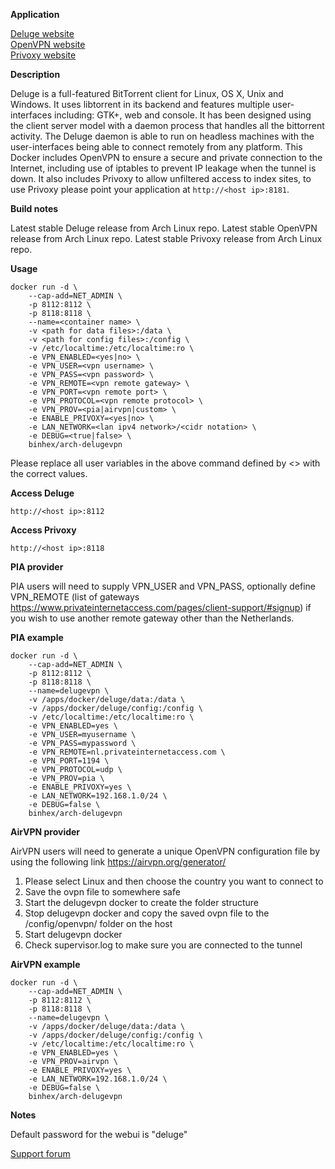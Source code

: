 **Application**

[Deluge website](http://deluge-torrent.org/)  
[OpenVPN website](https://openvpn.net/)  
[Privoxy website](http://www.privoxy.org/)

**Description**

Deluge is a full-featured ​BitTorrent client for Linux, OS X, Unix and Windows. It uses ​libtorrent in its backend and features multiple user-interfaces including: GTK+, web and console. It has been designed using the client server model with a daemon process that handles all the bittorrent activity. The Deluge daemon is able to run on headless machines with the user-interfaces being able to connect remotely from any platform. This Docker includes OpenVPN to ensure a secure and private connection to the Internet, including use of iptables to prevent IP leakage when the tunnel is down. It also includes Privoxy to allow unfiltered access to index sites, to use Privoxy please point your application at `http://<host ip>:8181`.

**Build notes**

Latest stable Deluge release from Arch Linux repo.
Latest stable OpenVPN release from Arch Linux repo.
Latest stable Privoxy release from Arch Linux repo.

**Usage**
```
docker run -d \
	--cap-add=NET_ADMIN \
	-p 8112:8112 \
	-p 8118:8118 \
	--name=<container name> \
	-v <path for data files>:/data \
	-v <path for config files>:/config \
	-v /etc/localtime:/etc/localtime:ro \
	-e VPN_ENABLED=<yes|no> \
	-e VPN_USER=<vpn username> \
	-e VPN_PASS=<vpn password> \
	-e VPN_REMOTE=<vpn remote gateway> \
	-e VPN_PORT=<vpn remote port> \
	-e VPN_PROTOCOL=<vpn remote protocol> \
	-e VPN_PROV=<pia|airvpn|custom> \
	-e ENABLE_PRIVOXY=<yes|no> \
	-e LAN_NETWORK=<lan ipv4 network>/<cidr notation> \
	-e DEBUG=<true|false> \
	binhex/arch-delugevpn
```

Please replace all user variables in the above command defined by <> with the correct values.

**Access Deluge**

`http://<host ip>:8112`

**Access Privoxy**

`http://<host ip>:8118`

**PIA provider**

PIA users will need to supply VPN_USER and VPN_PASS, optionally define VPN_REMOTE (list of gateways https://www.privateinternetaccess.com/pages/client-support/#signup) if you wish to use another remote gateway other than the Netherlands.

**PIA example**
```
docker run -d \
	--cap-add=NET_ADMIN \
	-p 8112:8112 \
	-p 8118:8118 \
	--name=delugevpn \
	-v /apps/docker/deluge/data:/data \
	-v /apps/docker/deluge/config:/config \
	-v /etc/localtime:/etc/localtime:ro \
	-e VPN_ENABLED=yes \
	-e VPN_USER=myusername \
	-e VPN_PASS=mypassword \
	-e VPN_REMOTE=nl.privateinternetaccess.com \
	-e VPN_PORT=1194 \
	-e VPN_PROTOCOL=udp \
	-e VPN_PROV=pia \
	-e ENABLE_PRIVOXY=yes \
	-e LAN_NETWORK=192.168.1.0/24 \
	-e DEBUG=false \
	binhex/arch-delugevpn
```

**AirVPN provider**

AirVPN users will need to generate a unique OpenVPN configuration file by using the following link https://airvpn.org/generator/

1. Please select Linux and then choose the country you want to connect to
2. Save the ovpn file to somewhere safe
3. Start the delugevpn docker to create the folder structure
4. Stop delugevpn docker and copy the saved ovpn file to the /config/openvpn/ folder on the host
5. Start delugevpn docker
6. Check supervisor.log to make sure you are connected to the tunnel

**AirVPN example**
```
docker run -d \
	--cap-add=NET_ADMIN \
	-p 8112:8112 \
	-p 8118:8118 \
	--name=delugevpn \
	-v /apps/docker/deluge/data:/data \
	-v /apps/docker/deluge/config:/config \
	-v /etc/localtime:/etc/localtime:ro \
	-e VPN_ENABLED=yes \
	-e VPN_PROV=airvpn \
	-e ENABLE_PRIVOXY=yes \
	-e LAN_NETWORK=192.168.1.0/24 \
	-e DEBUG=false \
	binhex/arch-delugevpn
```

**Notes**

Default password for the webui is "deluge"

[Support forum](http://lime-technology.com/forum/index.php?topic=45812.0)